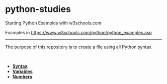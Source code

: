 # python-studies

Starting Python Examples with w3schools.com

Examples in https://www.w3schools.com/python/python_examples.asp

------
The purpose of this repository is to create a file using all Python syntax.

​	

- [**Syntax**](syntax.py)
- [**Variables**](variables.py)
- [**Numbers**](numbers.py)